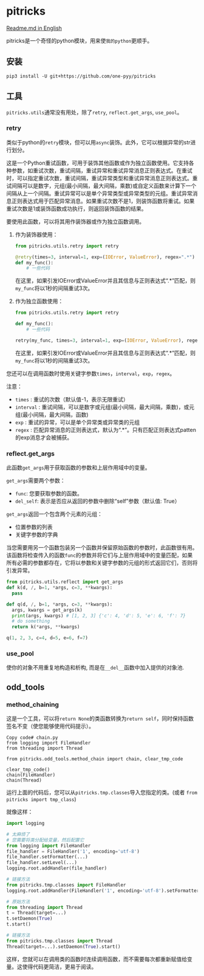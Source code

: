 # pitricks

[Readme.md in English](https://github.com/one-pyy/pitricks/blob/main/readme-en.md)

pitricks是一个奇怪的python模块，用来使`我的python`更顺手。

## 安装

```
pip3 install -U git+https://github.com/one-pyy/pitricks
```

## 工具

`pitricks.utils`通常没有用处，除了`retry`, `reflect.get_args`, `use_pool`。

### retry

类似于python的`retry`模块，但可以用`async`装饰。此外，它可以根据异常的str进行划分。

这是一个Python重试函数，可用于装饰其他函数或作为独立函数使用。它支持各种参数，如重试次数，重试间隔，重试异常和重试异常消息正则表达式。在重试时，可以指定重试次数，重试间隔，重试异常类型和重试异常消息正则表达式。重试间隔可以是数字，元组(最小间隔，最大间隔，乘数)或自定义函数来计算下一个间隔从上一个间隔。重试异常可以是单个异常类型或异常类型的元组。重试异常消息正则表达式用于匹配异常消息。如果重试次数不是1，则装饰函数将重试。如果重试次数是1或装饰函数成功执行，则返回装饰函数的结果。

要使用此函数，可以将其用作装饰器或作为独立函数调用。

1. 作为装饰器使用：

   ```python
   from pitricks.utils.retry import retry
   
   @retry(times=3, interval=1, exp=(IOError, ValueError), regex=".*")
   def my_func():
       # 一些代码
   ```

   在这里，如果引发IOError或ValueError并且其信息与正则表达式“.*”匹配，则`my_func`将以1秒的间隔重试3次。

2. 作为独立函数使用：

   ```python
   from pitricks.utils.retry import retry
   
   def my_func():
       # 一些代码
   
   retry(my_func, times=3, interval=1, exp=(IOError, ValueError), regex=".*")
   ```

   在这里，如果引发IOError或ValueError并且其信息与正则表达式“.*”匹配，则`my_func`将以1秒的间隔重试3次。

您还可以在调用函数时使用关键字参数`times`，`interval`，`exp`，`regex`。

注意：

- `times` : 重试的次数（默认值-1，表示无限重试）
- `interval` : 重试间隔，可以是数字或元组(最小间隔，最大间隔，乘数)，或元组(最小间隔，最大间隔，函数)
- `exp` : 重试的异常，可以是单个异常类或异常类的元组
- `regex` : 匹配异常消息的正则表达式，默认为“.*”。只有匹配正则表达式patten的exp消息才会被捕获。

### reflect.get_args

此函数`get_args`用于获取函数的参数和上层作用域中的变量。

`get_args`需要两个参数：

- `func`: 您要获取参数的函数。
- `del_self`: 表示是否应从返回的参数中删除“self”参数（默认值: True）

`get_args`返回一个包含两个元素的元组：

- 位置参数的列表
- 关键字参数的字典

当您需要用另一个函数包装另一个函数并保留原始函数的参数时，此函数很有用。该函数将检查传入的函数`func`的参数并将它们与上层作用域中的变量匹配，如果所有必需的参数都存在，它将以参数和关键字参数的元组的形式返回它们，否则将引发异常。

```python
from pitricks.utils.reflect import get_args
def k(d, /, b=1, *args, c=3, **kwargs):
  pass

def q(d, /, b=1, *args, c=3, **kwargs):
  args, kwargs = get_args(k)
  print(args, kwargs) # [1, 2, 3] {'c': 4, 'd': 5, 'e': 6, 'f': 7}
  # do something
  return k(*args, **kwargs)

q(1, 2, 3, c=4, d=5, e=6, f=7)
```

### use_pool

使你的对象不用重复地构造和析构, 而是在`__del__`函数中加入提供的对象池.

## odd_tools

### method_chaining

这是一个工具，可以将`return None`的类函数转换为`return self`，同时保持函数签名不变（使您能够使用代码提示）。

```
Copy code# chain.py
from logging import FileHandler
from threading import Thread

from pitricks.odd_tools.method_chain import chain, clear_tmp_code

clear_tmp_code()
chain(FileHandler)
chain(Thread)
```

运行上面的代码后，您可以从`pitricks.tmp.classes`导入您指定的类。(或者 `from pitricks import tmp_class`)

就像这样：

```python
import logging

# 太麻烦了
# 您需要将类分配给变量，然后配置它
from logging import FileHandler
file_handler = FileHandler('1', encoding='utf-8')
file_handler.setFormatter(...)
file_handler.setLevel(...)
logging.root.addHandler(file_handler)

# 链接方法
from pitricks.tmp.classes import FileHandler
logging.root.addHandler(FileHandler('1', encoding='utf-8').setFormatter(...).setLevel(...))

# 原始方法
from threading import Thread
t = Thread(target=...)
t.setDaemon(True)
t.start()

# 链接方法
from pitricks.tmp.classes import Thread
Thread(target=...).setDaemon(True).start()
```

这样，您就可以在调用类的函数时连续调用函数，而不需要每次都重新赋值给变量。这使得代码更简洁，更易于阅读。
